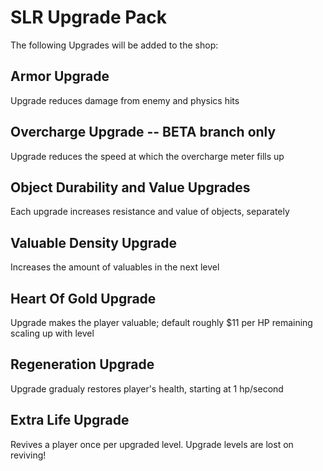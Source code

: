 # SLR Upgrade Pack

The following Upgrades will be added to the shop:

## Armor Upgrade

Upgrade reduces damage from enemy and physics hits

## Overcharge Upgrade -- BETA branch only

Upgrade reduces the speed at which the overcharge meter fills up

## Object Durability and Value Upgrades

Each upgrade increases resistance and value of objects, separately

## Valuable Density Upgrade

Increases the amount of valuables in the next level

## Heart Of Gold Upgrade

Upgrade makes the player valuable; default roughly $11 per HP remaining scaling up with level

## Regeneration Upgrade

Upgrade gradualy restores player's health, starting at 1 hp/second

## Extra Life Upgrade

Revives a player once per upgraded level. Upgrade levels are lost on reviving!
